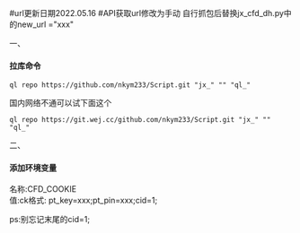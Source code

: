 #url更新日期2022.05.16
#API获取url修改为手动
自行抓包后替换jx_cfd_dh.py中的new_url ="xxx"

一、
#### 拉库命令
```
ql repo https://github.com/nkym233/Script.git "jx_" "" "ql_"
```

国内网络不通可以试下面这个
```
ql repo https://git.wej.cc/github.com/nkym233/Script.git "jx_" "" "ql_"
```
二、
#### 添加环境变量
名称:CFD_COOKIE
</br>
值:ck格式:
pt_key=xxx;pt_pin=xxx;cid=1;

ps:别忘记末尾的cid=1;

